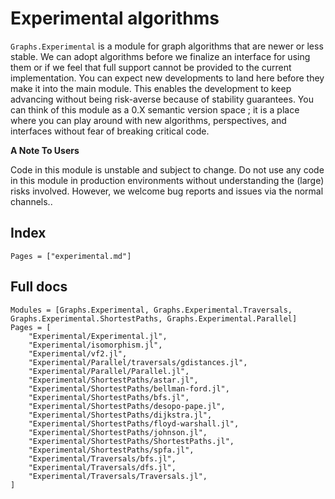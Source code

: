# Experimental algorithms

`Graphs.Experimental` is a module for graph algorithms that are newer or less stable. We can adopt algorithms before we finalize an interface for using them or if we feel that full support cannot be provided to the current implementation. You can expect new developments to land here before they make it into the main module. This enables the development to keep advancing without being risk-averse because of stability guarantees. You can think of this module as a 0.X semantic version space ; it is a place where you can play around with new algorithms, perspectives, and interfaces without fear of breaking critical code.

**A Note To Users**

Code in this module is unstable and subject to change. Do not use any code in this module in production environments without understanding the (large) risks involved. However, we welcome bug reports and issues via the normal channels..

## Index

```@index
Pages = ["experimental.md"]
```

## Full docs

```@autodocs
Modules = [Graphs.Experimental, Graphs.Experimental.Traversals, Graphs.Experimental.ShortestPaths, Graphs.Experimental.Parallel]
Pages = [
    "Experimental/Experimental.jl",
    "Experimental/isomorphism.jl",
    "Experimental/vf2.jl",
    "Experimental/Parallel/traversals/gdistances.jl",
    "Experimental/Parallel/Parallel.jl",
    "Experimental/ShortestPaths/astar.jl",
    "Experimental/ShortestPaths/bellman-ford.jl",
    "Experimental/ShortestPaths/bfs.jl",
    "Experimental/ShortestPaths/desopo-pape.jl",
    "Experimental/ShortestPaths/dijkstra.jl",
    "Experimental/ShortestPaths/floyd-warshall.jl",
    "Experimental/ShortestPaths/johnson.jl",
    "Experimental/ShortestPaths/ShortestPaths.jl",
    "Experimental/ShortestPaths/spfa.jl",
    "Experimental/Traversals/bfs.jl",
    "Experimental/Traversals/dfs.jl",
    "Experimental/Traversals/Traversals.jl",
]

```